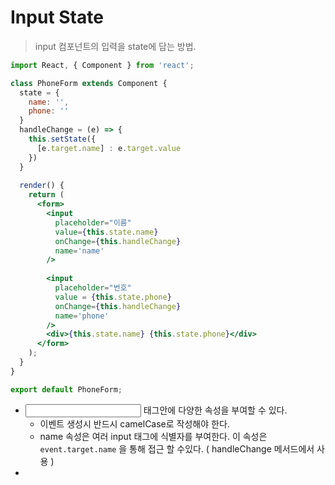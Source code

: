 # Input State

> input 컴포넌트의 입력을 state에 담는 방법.

```jsx
import React, { Component } from 'react';

class PhoneForm extends Component {
  state = {
    name: '',
    phone: ''
  }
  handleChange = (e) => {
    this.setState({
      [e.target.name] : e.target.value
    })
  }
  
  render() {
    return (
      <form>
        <input
          placeholder="이름"
          value={this.state.name}
          onChange={this.handleChange}
          name='name'
        />
            
        <input
          placeholder="번호"
          value = {this.state.phone}
          onChange={this.handleChange}
          name='phone'
        />
        <div>{this.state.name} {this.state.phone}</div>
      </form>
    );
  }
}

export default PhoneForm;
```

- <input> 태그안에 다양한 속성을 부여할 수 있다.
  - 이벤트 생성시 반드시 camelCase로 작성해야 한다.
  - name 속성은 여러 input 태그에 식별자를 부여한다. 이 속성은 `event.target.name` 을 통해 접근 할 수있다. ( handleChange 메서드에서 사용 )
- 
